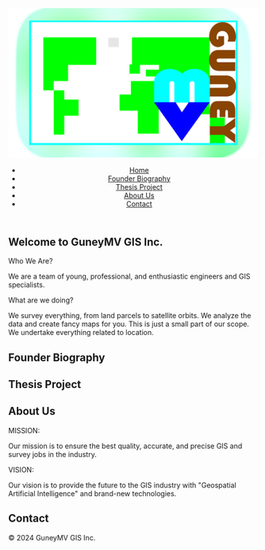 <html lang="en">
<head>
    <meta charset="UTF-8">
    <meta name="viewport" content="width=device-width, initial-scale=1.0">
    <link rel="stylesheet" href="css/styles.css">
</head>
<body>
    <header>
        <img class="logo" src="_images/mvglogo.png" alt="GuneyMV GIS Inc. Logo"><img>
        <nav>
            <ul>
                <li><a href="#home">Home</a></li>
                <li><a href="#biography">Founder Biography</a></li>
                <li><a href="#thesis">Thesis Project</a></li>
                <li><a href="#about">About Us</a></li>
                <li><a href="#contact">Contact</a></li>
            </ul>
        </nav>
    </header>
    <main>
        <section id="home">
            <h1>Welcome to GuneyMV GIS Inc.</h1>
            <p>Who We Are?</p>
            <p>We are a team of young, professional, and enthusiastic engineers and GIS specialists.</p>
            <p>What are we doing?</p>
            <p>We survey everything, from land parcels to satellite orbits. We analyze the data and create fancy maps for you. This is just a small part of our scope. We undertake everything related to location.</p>
        </section>
        <section id="biography">
            <h2>Founder Biography</h2>
        </section>
        <section id="thesis">
            <h2>Thesis Project</h2>
        </section>
        <section id="about">
            <h2>About Us</h2>
            <p>MISSION:</p>
            <p>Our mission is to ensure the best quality, accurate, and precise GIS and survey jobs in the industry.</p>
            <p>VISION:</p>
            <p>Our vision is to provide the future to the GIS industry with "Geospatial Artificial Intelligence" and brand-new technologies.</p>
        </section>
        <section id="contact">
            <h2>Contact</h2>
        </section>
    </main>
    <footer>
        <p>&copy; 2024 GuneyMV GIS Inc.</p>
    </footer>
</body>
</html>
